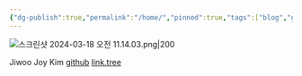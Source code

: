 ```yaml
---
{"dg-publish":true,"permalink":"/home/","pinned":true,"tags":["blog","gardenEntry","gardenEntry","gardenEntry","gardenEntry","gardenEntry","gardenEntry"],"created":"2024-08-20","updated":"2024-08-20T23:17:00"}
---
```


![스크린샷 2024-03-18 오전 11.14.03.png|200](/img/user/%EC%8A%A4%ED%81%AC%EB%A6%B0%EC%83%B7%202024-03-18%20%EC%98%A4%EC%A0%84%2011.14.03.png)

Jiwoo Joy Kim
[github](https://github.com/zuzokim)
[link.tree](https://linktr.ee/zuzokim)







